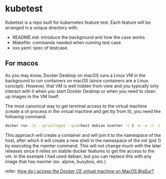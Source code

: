 # kubetest
Kubetest is a repo built for kubernetes feature test. Each feature will be arranged in a unique directory with:
- README.md: introduce the background and how the case works
- Makefile: commands needed when running test case
- xxx.yaml: spec of testcase.

## For macos
As you may know, Docker Desktop on macOS runs a Linux VM in the background to run containers on macOS (since containers are a Linux concept). However, that VM is well hidden from view and you typically only interact with it when you start Docker Desktop or when you need to clean up images in the VM itself.

The most canonical way to get terminal access to the virtual machine (create a sh process in the virtual machine and get tty from it), you need the following command.
``` sh
docker run -it --privileged --pid=host debian nsenter -t 1 -m -u -n -i sh
```
This approach will create a container and will join it to the namespace of the host, after which it will create a new shell in the namespace of the init (pid 1) by executing the nsenter command. This will not change much with the later releases since it relies on stabile docker features to get the access to the vm. In the example I had used debian, but you can replace this with any image that has nsenter (ex. alpine, busybox, etc.)

refer: [How do I access the Docker CE virtual machine on MacOS BigSur?](https://stackoverflow.com/questions/66669224/how-do-i-access-the-docker-ce-virtual-machine-on-macos-bigsur)